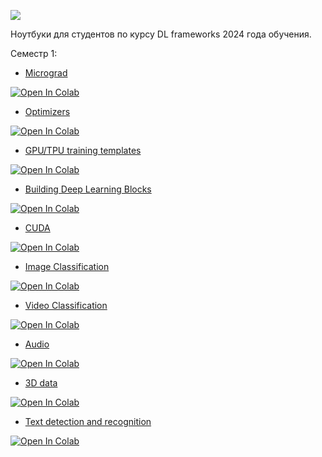 ![](images/logo.png)

Ноутбуки для студентов по курсу DL frameworks 2024 года обучения.

Семестр 1:
- [Micrograd](https://github.com/linukc/master_dlcourse/blob/2024/semester_1/MIPT_DL_frameworks_2024_Class_1_part_1.ipynb)
<a target="_blank" href="https://colab.research.google.com/drive/14H_ph4s9K51LYeNfDk_CZN7XxJNIkD1V?usp=sharing">
  <img src="https://colab.research.google.com/assets/colab-badge.svg" alt="Open In Colab"/>
</a>

- [Optimizers](https://github.com/linukc/master_dlcourse/blob/2024/semester_1/MIPT_DL_frameworks_2024_Class_1_part_2.ipynb)
<a target="_blank" href="https://colab.research.google.com/drive/1OLoj3VddWQP2sBuwjP5f9RTBdsEDBttc?usp=sharing">
  <img src="https://colab.research.google.com/assets/colab-badge.svg" alt="Open In Colab"/>
</a>

- [GPU/TPU training templates](https://github.com/linukc/master_dlcourse/blob/2024/semester_1/MIPT_DL_frameworks_2024_Class_2.ipynb)
<a target="_blank" href="https://colab.research.google.com/drive/1Dm1KEHbRpQQn1sbd9Ngki_BlulPczTbO?usp=sharing">
  <img src="https://colab.research.google.com/assets/colab-badge.svg" alt="Open In Colab"/>
</a>

- [Building Deep Learning Blocks](https://github.com/linukc/master_dlcourse/blob/2024/semester_1/MIPT_DL_frameworks_2024_Class_3.ipynb)
<a target="_blank" href="https://colab.research.google.com/drive/13BtW2CiUc68HNXGGK79rHXqkjZVQBvP_?usp=sharing">
  <img src="https://colab.research.google.com/assets/colab-badge.svg" alt="Open In Colab"/>
</a>

- [CUDA](https://github.com/linukc/master_dlcourse/blob/2024/semester_1/MIPT_DL_frameworks_2024_Class_4.ipynb)
<a target="_blank" href="https://colab.research.google.com/drive/1ahPc2d0tc7Oqy7TUFWhgUeoaH_T1SfVI?usp=sharing">
  <img src="https://colab.research.google.com/assets/colab-badge.svg" alt="Open In Colab"/>
</a>

- [Image Classification](https://github.com/linukc/master_dlcourse/blob/2024/semester_1/MIPT_DL_frameworks_2024_Class_5.ipynb)
<a target="_blank" href="https://colab.research.google.com/drive/12YDqimW_DshpVa-WgTb08Tf1yu_wfuA5?usp=sharing">
  <img src="https://colab.research.google.com/assets/colab-badge.svg" alt="Open In Colab"/>
</a>

- [Video Classification](https://github.com/linukc/master_dlcourse/blob/2024/semester_1/MIPT_DL_frameworks_2024_Class_6.ipynb)
<a target="_blank" href="https://colab.research.google.com/drive/1eHfHLp5LP2e6rTTp0bBktt8JXZ4kiKz0?usp=sharing">
  <img src="https://colab.research.google.com/assets/colab-badge.svg" alt="Open In Colab"/>
</a>

- [Audio](https://github.com/linukc/master_dlcourse/blob/2024/semester_1/MIPT_DL_frameworks_2024_Class_7.ipynb)
<a target="_blank" href="https://colab.research.google.com/drive/1UAtPJgQx1eJpwmXPMps7z6zUFDe0OH_f?usp=sharing">
  <img src="https://colab.research.google.com/assets/colab-badge.svg" alt="Open In Colab"/>
</a>

- [3D data](https://github.com/linukc/master_dlcourse/blob/2024/semester_1/MIPT_DL_frameworks_2024_Class_8.ipynb)
<a target="_blank" href="https://colab.research.google.com/drive/1UAtPJgQx1eJpwmXPMps7z6zUFDe0OH_f?usp=sharing">
  <img src="https://colab.research.google.com/assets/colab-badge.svg" alt="Open In Colab"/>
</a>

- [Text detection and recognition](https://github.com/linukc/master_dlcourse/blob/2024/semester_1/MIPT_DL_frameworks_2024_Class_9.ipynb)
<a target="_blank" href="https://colab.research.google.com/drive/1KDKIctscHya3Nw01EKLQGRy1i_adfsHz?usp=sharing">
  <img src="https://colab.research.google.com/assets/colab-badge.svg" alt="Open In Colab"/>
</a>

